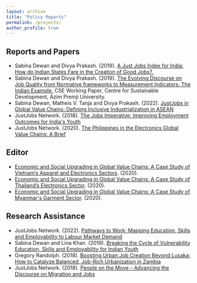 ```yaml
---
layout: archive
title: "Policy Reports"
permalink: /projects/
author_profile: true
---
```


## Reports and Papers

*	Sabina Dewan and Divya Prakash. (2019). [A Just Jobs Index for India: How do Indian States Fare in the Creation of Good Jobs?.](https://www.justjobsnetwork.org/wp-content/uploads/2019/06/A-Just-Jobs-Index-for-India.pdf)
*	Sabina Dewan and Divya Prakash. (2019). [The Evolving Discourse on Job Quality from Normative frameworks to Measurement Indicators: The Indian Example.](https://cse.azimpremjiuniversity.edu.in/wp-content/uploads/2019/01/Dewan_Prakash_Job_Quality.pdf) CSE Working Paper, Centre for Sustainable Development, Azim Premji University.
*	Sabina Dewan, Matheis V. Tanja and Divya Prakash. (2022). [JustJobs in Global Value Chains: Defining Inclusive Industrialization in ASEAN](https://www.justjobsnetwork.org/wp-content/uploads/2022/04/GVC-main-Report-v6_web.pdf)
*	JustJobs Network. (2018). [The Jobs Imperative: Improving Employment Outcomes for India's Youth](https://www.justjobsnetwork.org/wp-content/uploads/2019/09/JJN-MSDF-web-final.pdf)
*	JustJobs Network. (2020). [The Philippines in the Electronics Global Value Chains: A Brief](https://www.justjobsnetwork.org/wp-content/uploads/2022/04/GVC-Philippines-brief-v2.pdf)

## Editor
* [Economic and Social Upgrading in Global Value Chains: A Case Study of Vietnam’s Apparel and Electronics Sectors](https://www.justjobsnetwork.org/wp-content/uploads/2022/04/GVC-Report-Vietnam-v8.pdf). (2020).
* [Economic and Social Upgrading in Global Value Chains: A Case Study of Thailand’s Electronics Sector](https://www.justjobsnetwork.org/wp-content/uploads/2022/04/GVC-Report-Thailand-v7.pdf). (2020).
* [Economic and Social Upgrading in Global Value Chains: A Case Study of Myanmar's Garment Sector](https://www.justjobsnetwork.org/wp-content/uploads/2022/04/GVC-Report-Myanmar-v6.pdf). (2020).

## Research Assistance
* JustJobs Network. (2022). [Pathways to Work: Mapping Education, Skills and Employability to Labour Market Demand](https://www.justjobsnetwork.org/wp-content/uploads/2022/02/Pathways-To-Work-QA-x-JJN-FRSN.pdf)
* Sabina Dewan and Lina Khan. (2019). [Breaking the Cycle of Vulnerability Education, Skills and Employability for Indian Youth](https://www.justjobsnetwork.org/wp-content/uploads/2019/10/Breaking-the-Cycle-of-Vulnerability.pdf)
* Gregory Randolph. (2018). [Boosting Urban Job Creation Beyond Lusaka: How to Catalyze Balanced, Job-Rich Urbanization in Zambia](https://www.justjobsnetwork.org/wp-content/uploads/2018/05/Boosting-Urban-Job-Creation-Beyond-Lusaka-web.pdf)
* JustJobs Network. (2018). [People on the Move – Advancing the Discourse on Migration and Jobs](https://www.justjobsnetwork.org/wp-content/uploads/2018/12/People-on-the-move-v3-web.pdf)
